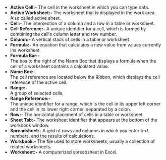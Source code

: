 * **Active Cell:-**
The cell in the worksheet in which you can type data.  
* **Active Worksheet:-**
The worksheet that is displayed in the work area. Also called active sheet.  
* **Cell:-**
The intersection of a column and a row in a table or worksheet.
* **Cell Reference:-**
A unique identifier for a cell, which is formed by combining the cell's column letter and row number.  
* **Column:-**
A vertical stack of cells in a table or worksheet  
* **Formula:-**
An equation that calculates a new value from values currently ina worksheet.  
* **Formula Bar:-**  
The bos to the right of the Name Box that displays a formula when the cell of a worksheet contains a calculated value.  
* **Name Box:-**  
The cell reference are located below the Ribbon, which displays the cell reference of the active cell.  
* **Range:-**  
A group of selected cells.  
* **Range Reference:-**  
The unique identifier for a range, which is the cell in its upper left corner and the cell in its lower right corner, separated by a colon.  
* **Row:-**
The horizontal placement of cells in a table or worksheet.  
* **Sheet Tab:-**
The worksheet identifier that appears at the bottom of the workbook window.  
* **Spreadsheet:-**
A grid of rows and columns in which you enter text, numbers, and the results of calculations.  
* **Workbook:-**
The file used to store worksheets; usually a collection of related worksheets.  
* **Worksheet:-**
A computerized spreadsheet in Excel.
